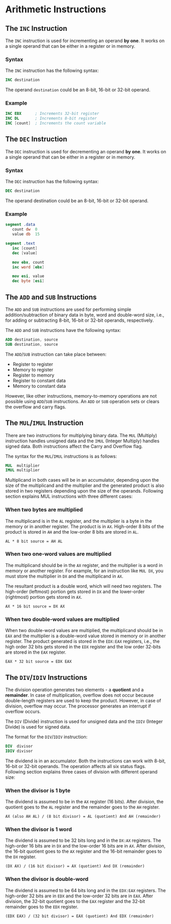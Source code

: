 # Arithmetic Instructions

## The `INC` Instruction

The `INC` instruction is used for incrementing an operand **by one**. It works on a single operand that can be either in a register or in memory.

### Syntax

The `INC` instruction has the following syntax:

```nasm
INC destination
```

The operand `destination` could be an 8-bit, 16-bit or 32-bit operand.

### Example

```nasm
INC EBX	     ; Increments 32-bit register
INC DL       ; Increments 8-bit register
INC [count]  ; Increments the count variable
```

## The `DEC` Instruction

The `DEC` instruction is used for decrementing an operand **by one**. It works on a single operand that can be either in a register or in memory.

### Syntax

The `DEC` instruction has the following syntax:

```nasm
DEC destination
```

The operand destination could be an 8-bit, 16-bit or 32-bit operand.

### Example

```nasm
segment .data
   count dw  0
   value db  15

segment .text
   inc [count]
   dec [value]

   mov ebx, count
   inc word [ebx]

   mov esi, value
   dec byte [esi]
```

## The `ADD` and `SUB` Instructions

The `ADD` and `SUB` instructions are used for performing simple addition/subtraction of binary data in byte, word and double-word size, i.e., for adding or subtracting 8-bit, 16-bit or 32-bit operands, respectively.

The `ADD` and `SUB` instructions have the following syntax:

```nasm
ADD	destination, source
SUB	destination, source
```

The `ADD`/`SUB` instruction can take place between:

+ Register to register
+ Memory to register
+ Register to memory
+ Register to constant data
+ Memory to constant data

However, like other instructions, memory-to-memory operations are not possible using `ADD`/`SUB` instructions. An `ADD` or `SUB` operation sets or clears the overflow and carry flags.

## The `MUL`/`IMUL` Instruction

There are two instructions for multiplying binary data. The `MUL` (Multiply) instruction handles unsigned data and the `IMUL` (Integer Multiply) handles signed data. Both instructions affect the Carry and Overflow flag.

The syntax for the `MUL`/`IMUL` instructions is as follows:

```nasm
MUL  multiplier
IMUL multiplier
```

Multiplicand in both cases will be in an accumulator, depending upon the size of the multiplicand and the multiplier and the generated product is also stored in two registers depending upon the size of the operands. Following section explains MUL instructions with three different cases:

### When two bytes are multiplied

The multiplicand is in the `AL` register, and the multiplier is a byte in the memory or in another register. The product is in `AX`. High-order 8 bits of the product is stored in `AH` and the low-order 8 bits are stored in `AL`.

```none
AL * 8 bit source = AH AL
```

### When two one-word values are multiplied

The multiplicand should be in the `AX` register, and the multiplier is a word in memory or another register. For example, for an instruction like `MUL DX`, you must store the multiplier in `DX` and the multiplicand in `AX`.

The resultant product is a double word, which will need two registers. The high-order (leftmost) portion gets stored in `DX` and the lower-order (rightmost) portion gets stored in `AX`.

```none
AX * 16 bit source = DX AX
```

### When two double-word values are multiplied

When two double-word values are multiplied, the multiplicand should be in `EAX` and the multiplier is a double-word value stored in memory or in another register. The product generated is stored in the `EDX:EAX` registers, i.e., the high order 32 bits gets stored in the `EDX` register and the low order 32-bits are stored in the `EAX` register.

```none
EAX * 32 bit source = EDX EAX
```

## The `DIV`/`IDIV` Instructions

The division operation generates two elements - a **quotient** and a **remainder**. In case of multiplication, overflow does not occur because double-length registers are used to keep the product. However, in case of division, overflow may occur. The processor generates an interrupt if overflow occurs.

The `DIV` (Divide) instruction is used for unsigned data and the `IDIV` (Integer Divide) is used for signed data.

The format for the `DIV`/`IDIV` instruction:

```nasm
DIV	 divisor
IDIV divisor
```

The dividend is in an accumulator. Both the instructions can work with 8-bit, 16-bit or 32-bit operands. The operation affects all six status flags. Following section explains three cases of division with different operand size:

### When the divisor is 1 byte

The dividend is assumed to be in the `AX` register (16 bits). After division, the quotient goes to the `AL` register and the remainder goes to the `AH` register.

```none
AX (also AH AL) / (8 bit divisor) = AL (quotient) And AH (remainder)
```

### When the divisor is 1 word

The dividend is assumed to be 32 bits long and in the `DX:AX` registers. The high-order 16 bits are in `DX` and the low-order 16 bits are in `AX`. After division, the 16-bit quotient goes to the `AX` register and the 16-bit remainder goes to the `DX` register.

```none
(DX AX) / (16 bit divisor) = AX (quotient) And DX (remainder)
```

### When the divisor is double-word

The dividend is assumed to be 64 bits long and in the `EDX:EAX` registers. The high-order 32 bits are in `EDX` and the low-order 32 bits are in `EAX`. After division, the 32-bit quotient goes to the `EAX` register and the 32-bit remainder goes to the `EDX` register.

```none
(EDX EAX) / (32 bit divisor) = EAX (quotient) And EDX (remainder)
```
